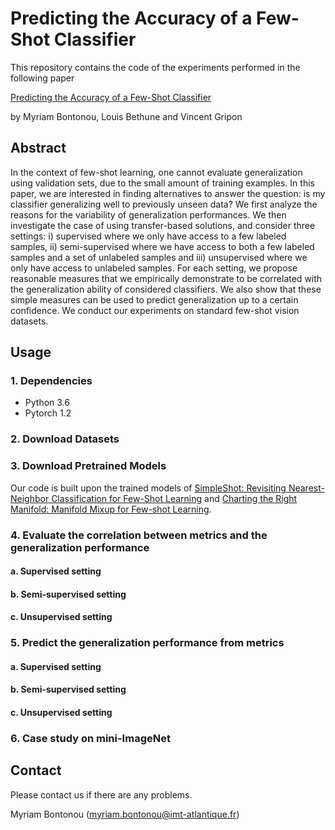 # Predicting the Accuracy of a Few-Shot Classifier

This repository contains the code of the experiments performed in the following paper

[Predicting the Accuracy of a Few-Shot Classifier]()

by Myriam Bontonou, Louis Bethune and Vincent Gripon

## Abstract
In the context of few-shot learning, one cannot evaluate generalization using validation sets, due to the small amount of training examples. In this paper, we are interested in finding alternatives to answer the question: is my classifier generalizing well to previously unseen data? We first analyze the reasons for the variability of generalization performances. We then investigate the case of using transfer-based solutions, and consider three settings: i) supervised where we only have access to a few labeled samples, ii) semi-supervised where we have access to both a few labeled samples and a set of unlabeled samples and iii) unsupervised where we only have access to unlabeled samples. For each setting, we propose reasonable measures that we empirically demonstrate to be correlated with the generalization ability of considered classifiers. We also show that these simple measures can be used to predict generalization up to a certain confidence. We conduct our experiments on standard few-shot vision datasets.

## Usage
### 1. Dependencies
- Python 3.6
- Pytorch 1.2

### 2. Download Datasets

### 3. Download Pretrained Models
Our code is built upon the trained models of [SimpleShot: Revisiting Nearest-Neighbor Classification for Few-Shot Learning](https://arxiv.org/pdf/1911.04623.pdf) and [Charting the Right Manifold: Manifold Mixup for Few-shot Learning](https://openaccess.thecvf.com/content_WACV_2020/papers/Mangla_Charting_the_Right_Manifold_Manifold_Mixup_for_Few-shot_Learning_WACV_2020_paper.pdf).

### 4. Evaluate the correlation between metrics and the generalization performance
#### a. Supervised setting
#### b. Semi-supervised setting
#### c. Unsupervised setting

### 5. Predict the generalization performance from metrics
#### a. Supervised setting
#### b. Semi-supervised setting
#### c. Unsupervised setting

### 6. Case study on mini-ImageNet

## Contact
Please contact us if there are any problems.

Myriam Bontonou (myriam.bontonou@imt-atlantique.fr)

